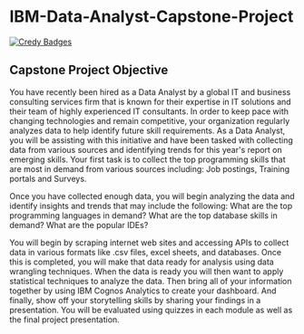 # IBM-Data-Analyst-Capstone-Project 
 [![Credy Badges](https://images.credly.com/size/110x110/images/f02ecb21-5237-4974-b259-0a8f74675c59/Data_Analyst_Capstone.png)](https://www.credly.com/users/rauljrz)

## Capstone Project Objective
You have recently been hired as a Data Analyst by a global IT and business consulting services firm that is known for their expertise in IT solutions and their team of highly experienced IT consultants.  In order to keep pace with changing technologies and remain competitive, your organization regularly analyzes data to help identify future skill requirements.  As a Data Analyst, you will be assisting with this initiative and have been tasked with collecting data from various sources and identifying trends for this year's report on emerging skills.  Your first task is to collect the top programming skills that are most in demand from various sources including: Job postings, Training portals and Surveys.

Once you have collected enough data, you will begin analyzing the data and identify insights and trends that may include the following: What are the top programming languages in demand? What are the top database skills in demand? What are the popular IDEs?

You will begin by scraping internet web sites and accessing APIs to collect data in various formats like .csv files, excel sheets, and databases.  Once this is completed, you will make that data ready for analysis using data wrangling techniques.  When the data is ready you will then want to apply statistical techniques to analyze the data.  Then bring all of your information together by using IBM Cognos Analytics to create your dashboard.  And finally, show off your storytelling skills by sharing your findings in a presentation.  You will be evaluated using quizzes in each module as well as the final project presentation.
